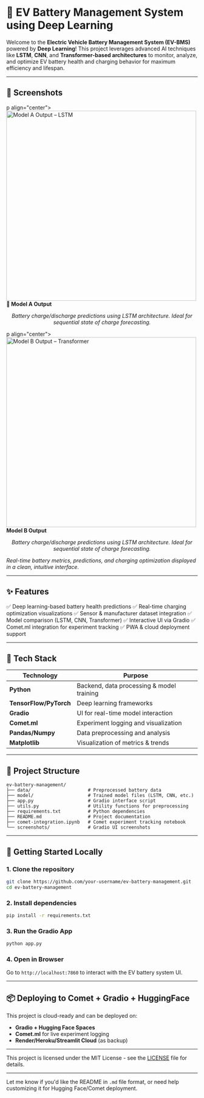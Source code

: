 # 🔋 EV Battery Management System using Deep Learning

Welcome to the **Electric Vehicle Battery Management System (EV-BMS)** powered by **Deep Learning**! This project leverages advanced AI techniques like **LSTM**, **CNN**, and **Transformer-based architectures** to monitor, analyze, and optimize EV battery health and charging behavior for maximum efficiency and lifespan.

---


## 📸 Screenshots

p align="center"> <img src="https://github.com/user-attachments/assets/9215fdc6-c9e3-4867-b88c-e7a453f8d4fa" alt="Model A Output – LSTM" width="500"/> <br/> <strong>🔬 Model A Output</strong> </p> <p align="center"><em>Battery charge/discharge predictions using LSTM architecture. Ideal for sequential state of charge forecasting.</em></p>
p align="center"> <img src="https://github.com/user-attachments/assets/ab9892fb-6238-4644-bea3-688c960b1a0b" alt="Model B Output – Transformer" width="500"/> <br/> <strong> Model B Output</strong> </p> <p align="center"><em>Battery charge/discharge predictions using LSTM architecture. Ideal for sequential state of charge forecasting.</em></p>

<em>Real-time battery metrics, predictions, and charging optimization displayed in a clean, intuitive interface.</em></p>

---

## ✨ Features

✅ Deep learning-based battery health predictions
✅ Real-time charging optimization visualizations
✅ Sensor & manufacturer dataset integration
✅ Model comparison (LSTM, CNN, Transformer)
✅ Interactive UI via Gradio
✅ Comet.ml integration for experiment tracking
✅ PWA & cloud deployment support

---

## 🔧 Tech Stack

| Technology             | Purpose                                   |
| ---------------------- | ----------------------------------------- |
| **Python**             | Backend, data processing & model training |
| **TensorFlow/PyTorch** | Deep learning frameworks                  |
| **Gradio**             | UI for real-time model interaction        |
| **Comet.ml**           | Experiment logging and visualization      |
| **Pandas/Numpy**       | Data preprocessing and analysis           |
| **Matplotlib**         | Visualization of metrics & trends         |

---

## 📁 Project Structure

```plaintext
ev-battery-management/
├── data/                     # Preprocessed battery data
├── model/                    # Trained model files (LSTM, CNN, etc.)
├── app.py                    # Gradio interface script
├── utils.py                  # Utility functions for preprocessing
├── requirements.txt          # Python dependencies
├── README.md                 # Project documentation
├── comet-integration.ipynb   # Comet experiment tracking notebook
└── screenshots/              # Gradio UI screenshots
```

---

## 🚀 Getting Started Locally

### 1. Clone the repository

```bash
git clone https://github.com/your-username/ev-battery-management.git
cd ev-battery-management
```

### 2. Install dependencies

```bash
pip install -r requirements.txt
```

### 3. Run the Gradio App

```bash
python app.py
```

### 4. Open in Browser

Go to `http://localhost:7860` to interact with the EV battery system UI.

---

## 📦 Deploying to Comet + Gradio + HuggingFace

This project is cloud-ready and can be deployed on:

* **Gradio + Hugging Face Spaces**
* **Comet.ml** for live experiment logging
* **Render/Heroku/Streamlit Cloud** (as backup)

---

This project is licensed under the MIT License - see the [LICENSE](LICENSE) file for details.

---

Let me know if you'd like the README in `.md` file format, or need help customizing it for Hugging Face/Comet deployment.
